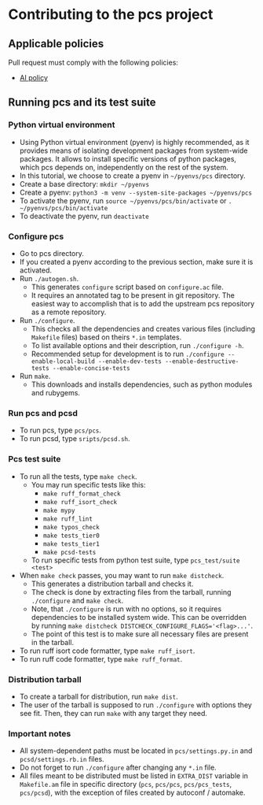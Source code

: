 # Contributing to the pcs project

## Applicable policies
Pull request must comply with the following policies:
* [AI policy](AI-policy.md)

## Running pcs and its test suite

### Python virtual environment
* Using Python virtual environment (pyenv) is highly recommended, as it
  provides means of isolating development packages from system-wide packages.
  It allows to install specific versions of python packages, which pcs depends
  on, independently on the rest of the system.
* In this tutorial, we choose to create a pyenv in `~/pyenvs/pcs` directory.
* Create a base directory: `mkdir ~/pyenvs`
* Create a pyenv: `python3 -m venv --system-site-packages ~/pyenvs/pcs`
* To activate the pyenv, run `source ~/pyenvs/pcs/bin/activate` or
  `. ~/pyenvs/pcs/bin/activate`
* To deactivate the pyenv, run `deactivate`

### Configure pcs
* Go to pcs directory.
* If you created a pyenv according to the previous section, make sure it is
  activated.
* Run `./autogen.sh`.
  * This generates `configure` script based on `configure.ac` file.
  * It requires an annotated tag to be present in git repository. The easiest
    way to accomplish that is to add the upstream pcs repository as a remote
    repository.
* Run `./configure`.
  * This checks all the dependencies and creates various files (including
    `Makefile` files) based on theirs `*.in` templates.
  * To list available options and their description, run `./configure -h`.
  * Recommended setup for development is to run
    `./configure --enable-local-build --enable-dev-tests
    --enable-destructive-tests --enable-concise-tests`
* Run `make`.
  * This downloads and installs dependencies, such as python modules and
    rubygems.

### Run pcs and pcsd
* To run pcs, type `pcs/pcs`.
* To run pcsd, type `sripts/pcsd.sh`.

### Pcs test suite
* To run all the tests, type `make check`.
  * You may run specific tests like this:
    * `make ruff_format_check`
    * `make ruff_isort_check`
    * `make mypy`
    * `make ruff_lint`
    * `make typos_check`
    * `make tests_tier0`
    * `make tests_tier1`
    * `make pcsd-tests`
  * To run specific tests from python test suite, type `pcs_test/suite <test>`
* When `make check` passes, you may want to run `make distcheck`.
  * This generates a distribution tarball and checks it.
  * The check is done by extracting files from the tarball, running
    `./configure` and `make check`.
  * Note, that `./configure` is run with no options, so it requires
    dependencies to be installed system wide. This can be overridden by running
    `make distcheck DISTCHECK_CONFIGURE_FLAGS='<flag>...'`.
  * The point of this test is to make sure all necessary files are present in
    the tarball.
* To run ruff isort code formatter, type `make ruff_isort`.
* To run ruff code formatter, type `make ruff_format`.

### Distribution tarball
* To create a tarball for distribution, run `make dist`.
* The user of the tarball is supposed to run `./configure` with options they
  see fit. Then, they can run `make` with any target they need.

### Important notes
* All system-dependent paths must be located in `pcs/settings.py.in` and
  `pcsd/settings.rb.in` files.
* Do not forget to run `./configure` after changing any `*.in` file.
* All files meant to be distributed must be listed in `EXTRA_DIST` variable in
  `Makefile.am` file in specific directory (`pcs`, `pcs/pcs`, `pcs/pcs_tests`,
  `pcs/pcsd`), with the exception of files created by autoconf / automake.
